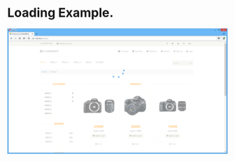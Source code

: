 # Loading Example.

<span class="right">![loading](images/javascript/loading/2015-12-15_17-19-08.png)</span>